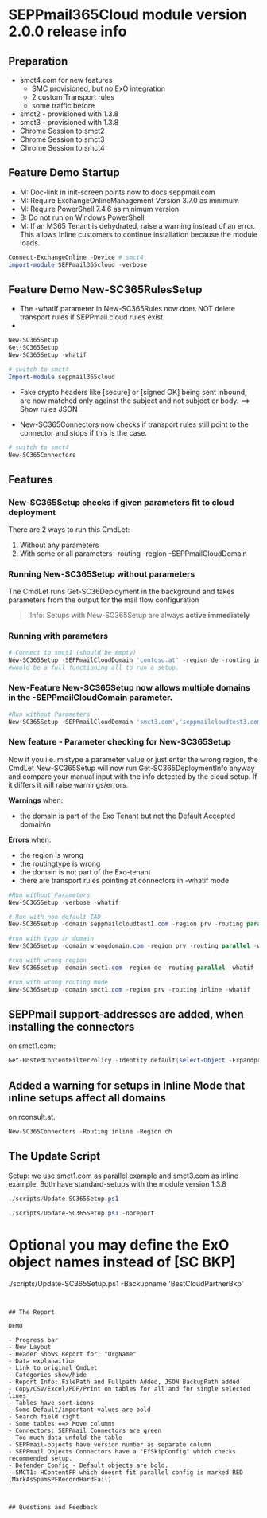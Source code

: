 
# SEPPmail365Cloud module version 2.0.0 release info

## Preparation

* smct4.com for new features 
  * SMC provisioned, but no ExO integration
  * 2 custom Transport rules
  * some traffic before
* smct2 - provisioned with 1.3.8
* smct3 - provisioned with 1.3.8
* Chrome Session to smct2
* Chrome Session to smct3
* Chrome Session to smct4

## Feature Demo Startup

* M: Doc-link in init-screen points now to docs.seppmail.com
* M: Require ExchangeOnlineManagement Version 3.7.0 as minimum
* M: Require PowerShell 7.4.6 as minimum version
* B: Do not run on Windows PowerShell
* M: If an M365 Tenant is dehydrated, raise a warning instead of an error. This allows Inline customers to continue installation because the module loads.

```powershell
Connect-ExchangeOnline -Device # smct4
import-module SEPPmail365cloud -verbose
```

## Feature Demo New-SC365RulesSetup

* The -whatIf parameter in New-SC365Rules now does NOT delete transport rules if SEPPmail.cloud rules exist.
* 
```powershell
New-SC365Setup
Get-SC365Setup
New-SC365Setup -whatif
```


  
```powershell
# switch to smct4
Import-module seppmail365cloud
```

* Fake crypto headers like [secure] or [signed OK] being sent inbound, are now matched only against the subject and not subject or body.
==> Show rules JSON

* New-SC365Connectors now checks if transport rules still point to the connector and stops if this is the case.

```powershell
# switch to smct4
New-SC365Connectors
```


## Features

### New-SC365Setup checks if given parameters fit to cloud deployment

There are 2 ways to run this CmdLet:

1. Without any parameters
2. With some or all parameters -routing -region -SEPPmailCloudDomain

### Running New-SC365Setup without parameters

The CmdLet runs Get-SC36Deployment in the background and takes parameters from the output for the mail flow configuration

>!Info: Setups with New-SC365Setup are always __active immediately__

### Running with parameters

```powershell
# Connect to smct1 (should be empty)
New-SC365Setup -SEPPmailCloudDomain 'contoso.at' -region de -routing inline
#would be a full functioning all to run a setup.
```

### New-Feature New-SC365Setup now allows multiple domains in the -SEPPmailCloudComain parameter.

```powershell
#Run without Parameters
New-SC365Setup -SEPPmailCloudDomain 'smct3.com','seppmailcloudtest3.com' -routing parallel -region prv -whatif
```

### New feature - Parameter checking for New-SC365Setup

Now if you i.e. mistype a parameter value or just enter the wrong region, the CmdLet New-SC365Setup will now run Get-SC365DeploymentInfo anyway and compare your manual input with the info detected by the cloud setup. If it differs it will raise warnings/errors.

**Warnings** when:

- the domain is part of the Exo Tenant but not the Default Accepted domain\n

**Errors** when:

- the region is wrong
- the routingtype is wrong
- the domain is not part of the Exo-tenant
- there are transport rules pointing at connectors in -whatif mode

```powershell
#Run without Parameters
New-SC365Setup -verbose -whatif
```

```powershell
# Run with non-default TAD
New-SC365setup -domain seppmailcloudtest1.com -region prv -routing parallel -whatif
```

```powershell
#run with typo in domain
New-SC365setup -domain wrongdomain.com -region prv -routing parallel -whatif
```

```powershell
#run with wrong region
New-SC365setup -domain smct1.com -region de -routing parallel -whatif
```

```powershell
#run with wrong routing mode
New-SC365setup -domain smct1.com -region prv -routing inline -whatif
```

## SEPPmail support-addresses are added, when installing the connectors

on smct1.com:

```Powershell
Get-HostedContentFilterPolicy -Identity default|select-Object -Expandproperty allowedSenders
```

## Added a warning for setups in Inline Mode that inline setups affect all domains

on rconsult.at.

```Powershell
New-SC365Connectors -Routing inline -Region ch
```

## The Update Script

Setup: we use smct1.com as parallel example and smct3.com as inline example.
Both have standard-setups with the module version 1.3.8

```powershell
./scripts/Update-SC365Setup.ps1
```

```powershell
./scripts/Update-SC365Setup.ps1 -noreport
```


# Optional you may define the ExO object names instead of [SC BKP]
./scripts/Update-SC365Setup.ps1 -Backupname 'BestCloudPartnerBkp'


````


## The Report

DEMO

- Progress bar
- New Layout
- Header Shows Report for: "OrgName"
- Data explanaition
- Link to original CmdLet
- Categories show/hide
- Report Info: FilePath and Fullpath Added, JSON BackupPath added
- Copy/CSV/Excel/PDF/Print on tables for all and for single selected lines
- Tables have sort-icons
- Some Default/important values are bold
- Search field right
- Some tables ==> Move columns
- Connectors: SEPPmail Connectors are green
- Too much data unfold the table
- SEPPmail-objects have version number as separate column
- SEPPmail Objects Connectors have a "EfSkipConfig" which checks recommended setup.
- Defender Config - Default objects are bold.
- SMCT1: HContentFP which doesnt fit parallel config is marked RED (MarkAsSpamSPFRecordHardFail)



## Questions and Feedback
